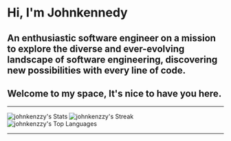 # Hi, I'm Johnkennedy <br>

## An enthusiastic software engineer on a mission to explore the diverse and ever-evolving landscape of software engineering, discovering new possibilities with every line of code.<br>

## Welcome to my space, It's nice to have you here.<br>

---

![johnkenzzy's Stats](https://github-readme-stats.vercel.app/api?username=johnkenzzy&theme=vue-dark&show_icons=true&hide_border=false&count_private=true) ![johnkenzzy's Streak](https://github-readme-streak-stats.herokuapp.com/?user=johnkenzzy&theme=vue-dark&hide_border=false)
![johnkenzzy's Top Languages](https://github-readme-stats.vercel.app/api/top-langs/?username=johnkenzzy&theme=vue-dark&show_icons=true&hide_border=false&layout=compact)

---
